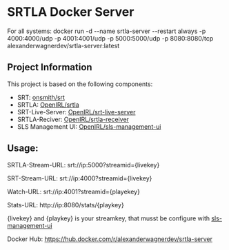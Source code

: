 # SRTLA Docker Server

For all systems: docker run -d --name srtla-server --restart always -p 4000:4000/udp -p 4001:4001/udp -p 5000:5000/udp -p 8080:8080/tcp alexanderwagnerdev/srtla-server:latest

## Project Information

This project is based on the following components:

- SRT: [onsmith/srt](https://github.com/onsmith/srt)
- SRTLA: [OpenIRL/srtla](https://github.com/OpenIRL/srtla)
- SRT-Live-Server: [OpenIRL/srt-live-server](https://github.com/OpenIRL/srt-live-server)
- SRTLA-Reciver: [OpenIRL/srtla-receiver](https://github.com/OpenIRL/srtla-receiver)
- SLS Management UI: [OpenIRL/sls-management-ui](https://github.com/OpenIRL/sls-management-ui)

## Usage:

SRTLA-Stream-URL: srt://ip:5000?streamid={livekey}

SRT-Stream-URL: srt://ip:4000?streamid={livekey}

Watch-URL: srt://ip:4001?streamid={playekey}

Stats-URL: http://ip:8080/stats/{playkey}

{livekey} and {playkey} is your streamkey, that musst be configure with [sls-management-ui](https://github.com/AlexanderWagnerDev/slsmu-docker)

Docker Hub: https://hub.docker.com/r/alexanderwagnerdev/srtla-server
